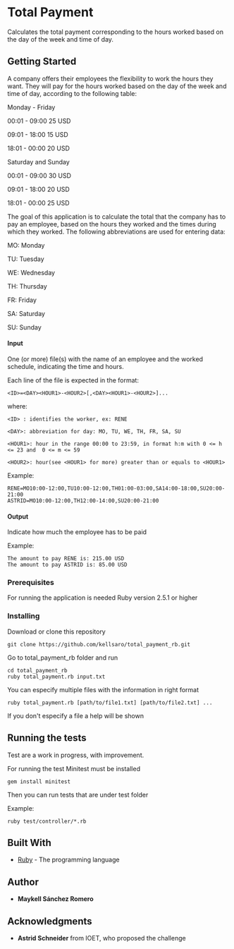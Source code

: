 # Total Payment

Calculates the total payment corresponding to the hours worked based on the day of the week and time of day.

## Getting Started

A company offers their employees the flexibility to work the hours they want. 
They will pay for the hours worked based on the day of the week and time of day, 
according to the following table:

Monday - Friday

00:01 - 09:00 25 USD

09:01 - 18:00 15 USD

18:01 - 00:00 20 USD

Saturday and Sunday

00:01 - 09:00 30 USD

09:01 - 18:00 20 USD

18:01 - 00:00 25 USD

The goal of this application is to calculate the total that the company has to pay an employee, 
based on the hours they worked and the times during which they worked. 
The following abbreviations are used for entering data:

MO: Monday

TU: Tuesday

WE: Wednesday

TH: Thursday

FR: Friday

SA: Saturday

SU: Sunday

#### Input 

One (or more) file(s) with the name of an employee and the worked schedule, indicating the time and hours. 

Each line of the file is expected in the format:

```
<ID>=<DAY><HOUR1>-<HOUR2>[,<DAY><HOUR1>-<HOUR2>]...
```

where:

```
<ID> : identifies the worker, ex: RENE

<DAY>: abbreviation for day: MO, TU, WE, TH, FR, SA, SU 

<HOUR1>: hour in the range 00:00 to 23:59, in format h:m with 0 <= h <= 23 and  0 <= m <= 59

<HOUR2>: hour(see <HOUR1> for more) greater than or equals to <HOUR1>
```

Example:

```
RENE=MO10:00-12:00,TU10:00-12:00,TH01:00-03:00,SA14:00-18:00,SU20:00-21:00
ASTRID=MO10:00-12:00,TH12:00-14:00,SU20:00-21:00
```

#### Output 

Indicate how much the employee has to be paid

Example:

```
The amount to pay RENE is: 215.00 USD
The amount to pay ASTRID is: 85.00 USD 
```


### Prerequisites

For running the application is needed Ruby version 2.5.1 or higher

### Installing

Download or clone this repository

```
git clone https://github.com/kellsaro/total_payment_rb.git
```

Go to total_payment_rb folder and run

```
cd total_payment_rb
ruby total_payment.rb input.txt
```

You can especify multiple files with the information in right format

```
ruby total_payment.rb [path/to/file1.txt] [path/to/file2.txt] ...
```

If you don't especify a file a help will be shown

## Running the tests

Test are a work in progress, with improvement.

For running the test Minitest must be installed

```
gem install minitest
```

Then you can run tests that are under test folder

Example:

```
ruby test/controller/*.rb
```

## Built With

* [Ruby](https://www.ruby-lang.org/en/) - The programming language

## Author

* **Maykell Sánchez Romero** 

## Acknowledgments

* **Astrid Schneider** from IOET, who proposed the challenge

